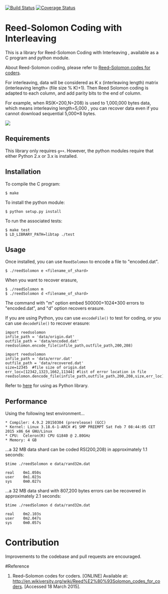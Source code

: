 [![Build Status](https://travis-ci.org/StorjPlatform/ReedSolomon.svg?branch=master)](https://travis-ci.org/StorjPlatform/ReedSolomon)
[![Coverage Status](https://coveralls.io/repos/StorjPlatform/ReedSolomon/badge.svg?branch=master)](https://coveralls.io/r/StorjPlatform/ReedSolomon?branch=master)

# Reed-Solomon Coding with Interleaving
This is a library for Reed-Solomon Coding with Interleaving , available as a C program and python module.

About Reed-Solomon coding, please refer to [Reed–Solomon codes for coders](http://en.wikiversity.org/wiki/Reed%E2%80%93Solomon_codes_for_coders).

For interleaving, data will be considered as K x (interleaving length) matrix (interleaving length= (file size % K)+1).
Then Reed Solomon coding is adapted to each column, and add parity bits to the end of column.

For example, when RS(K=200,N=208) is used to 1,000,000 bytes data, which means interleaving length=5,000 ,
you can recover data even if you cannot download sequential 5,000*8 bytes.

![](http://i.imgur.com/m1EmTY5.png?1)

## Requirements
This library only requires `g++`. However, the python modules require that either Python 2.x or 3.x is installed.

## Installation

To compile the C program:

    $ make 

To install the python module:

    $ python setup.py install
    
To run the associated tests:

    $ make test
    $ LD_LIBRARY_PATH=libtap ./test

## Usage
Once installed, you can use `ReedSolomon` to encode a file to "encoded.dat".

    $ ./reedSolomon e <filename_of_shard>

When you want to recover erasure,

    $ ./reedSolomon m 
    $ ./reedSolomon d <filename_of_shard>

The command with "m" option embed 500000+1024*300 errors to "encoded.dat",
and "d" option recovers erasure.

If you are using Python, you can use `encodeFile()` to test for coding, or you can use `decodeFile()` to recover erasure:

    import reedsolomon
    infile_path = 'data/origin.dat'
    outfile_path = 'data/encoded.dat'
    reedsolomon.encode_file(infile_path,outfile_path,200,208)

    import reedsolomon
    infile_path = 'data/error.dat'
    outfile_path = 'data/recovered.dat'
    size=12345  #file size of origin.dat
    err_loc=[12342,1323,1662,11344] #list of error location in file
    reedsolomon.dencode_file(infile_path,outfile_path,200,208,size,err_loc)

Refer to [here](https://rawgit.com/StorjPlatform/ReedSolomon/master/doc/html/reedsolomon.html) for using as Python library.

## Performance

Using the following test environment...

    * Compiler: 4.9.2 20150304 (prerelease) (GCC)
    * Kernel: Linux 3.18.6-1-ARCH #1 SMP PREEMPT Sat Feb 7 08:44:05 CET 2015 x86_64 GNU/Linux
    * CPU:  Celeron(R) CPU G1840 @ 2.80GHz 
    * Memory: 4 GB

...a 32 MB data shard can be coded RS(200,208) in approximately 1.1 seconds:

```
$time ./reedSolomon e data/rand32m.dat

real    0m1.050s
user    0m1.023s
sys     0m0.027s
```

...a 32 MB data shard with 807,200 bytes errors can be recovered in approximately 2.1 seconds:

```
$time ./reedSolomon d data/rand32m.dat

real    0m2.103s
user    0m2.047s
sys     0m0.057s
```


# Contribution
Improvements to the codebase and pull requests are encouraged.

#Reference
1. Reed–Solomon codes for coders.  [ONLINE] Available at: http://en.wikiversity.org/wiki/Reed%E2%80%93Solomon_codes_for_coders. [Accessed 18 March 2015].
